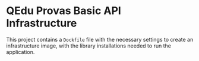 # QEdu Provas Basic API Infrastructure

This project contains a `Dockfile` file with the necessary settings to create an infrastructure image, with the library installations needed to run the application.
